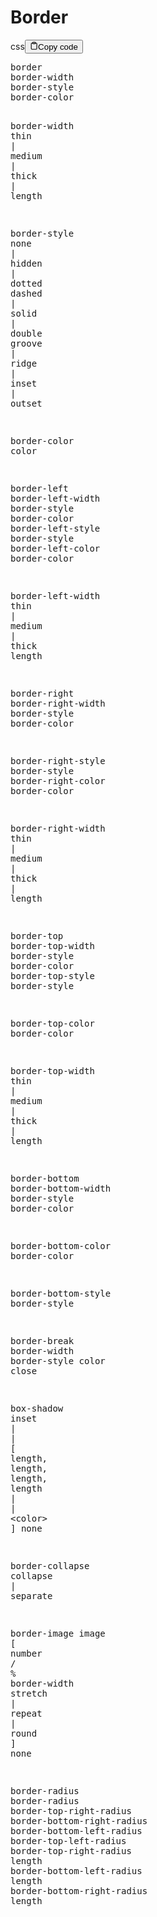 <h1>Border</h1>
<div class="code-element"><div class="lang-line"><text>css</text><button class="copy-button" id="code815adb4abb874e62ef95fb75039caf31b" onclick="copyCode(code815adb4abb874e62ef95fb75039caf31, code815adb4abb874e62ef95fb75039caf31b)"><svg stroke="currentColor" fill="none" stroke-width="2" viewBox="0 0 24 24" stroke-linecap="round" stroke-linejoin="round" class="h-4 w-4" height="1em" width="1em" xmlns="http://www.w3.org/2000/svg"><path d="M16 4h2a2 2 0 0 1 2 2v14a2 2 0 0 1-2 2H6a2 2 0 0 1-2-2V6a2 2 0 0 1 2-2h2"></path><rect x="8" y="2" width="8" height="4" rx="1" ry="1"></rect></svg><text>Copy code</text></button></div><div class="code" id="code815adb4abb874e62ef95fb75039caf31"><div class="highlight"><pre><span></span><span class="nt">border</span>
<span class="nt">border-width</span>
<span class="nt">border-style</span>
<span class="nt">border-color</span>

<span class="nt">border-width</span>
<span class="nt">thin</span><span class="w"> </span><span class="o">|</span><span class="w"> </span><span class="nt">medium</span><span class="w"> </span><span class="o">|</span><span class="w"> </span><span class="nt">thick</span><span class="w"> </span><span class="o">|</span><span class="w"> </span><span class="nt">length</span>

<span class="nt">border-style</span>
<span class="nt">none</span><span class="w"> </span><span class="o">|</span><span class="w"> </span><span class="nt">hidden</span><span class="w"> </span><span class="o">|</span><span class="w"> </span><span class="nt">dotted</span>
<span class="nt">dashed</span><span class="w"> </span><span class="o">|</span><span class="w"> </span><span class="nt">solid</span><span class="w"> </span><span class="o">|</span><span class="w"> </span><span class="nt">double</span>
<span class="nt">groove</span><span class="w"> </span><span class="o">|</span><span class="w"> </span><span class="nt">ridge</span><span class="w"> </span><span class="o">|</span><span class="w"> </span><span class="nt">inset</span><span class="w"> </span><span class="o">|</span><span class="w"> </span><span class="nt">outset</span>

<span class="nt">border-color</span>
<span class="nt">color</span>

<span class="nt">border-left</span>
<span class="nt">border-left-width</span>
<span class="nt">border-style</span>
<span class="nt">border-color</span>
<span class="nt">border-left-style</span>
<span class="nt">border-style</span>
<span class="nt">border-left-color</span>
<span class="nt">border-color</span>

<span class="nt">border-left-width</span>
<span class="nt">thin</span><span class="w"> </span><span class="o">|</span><span class="w"> </span><span class="nt">medium</span><span class="w"> </span><span class="o">|</span><span class="w"> </span><span class="nt">thick</span><span class="w"> </span><span class="nt">length</span>

<span class="nt">border-right</span>
<span class="nt">border-right-width</span>
<span class="nt">border-style</span>
<span class="nt">border-color</span>

<span class="nt">border-right-style</span>
<span class="nt">border-style</span>
<span class="nt">border-right-color</span>
<span class="nt">border-color</span>

<span class="nt">border-right-width</span>
<span class="nt">thin</span><span class="w"> </span><span class="o">|</span><span class="w"> </span><span class="nt">medium</span><span class="w"> </span><span class="o">|</span><span class="w"> </span><span class="nt">thick</span><span class="w"> </span><span class="o">|</span><span class="w"> </span><span class="nt">length</span>

<span class="nt">border-top</span>
<span class="nt">border-top-width</span>
<span class="nt">border-style</span>
<span class="nt">border-color</span>
<span class="nt">border-top-style</span>
<span class="nt">border-style</span>







<span class="nt">border-top-color</span>
<span class="nt">border-color</span>

<span class="nt">border-top-width</span>
<span class="nt">thin</span><span class="w"> </span><span class="o">|</span><span class="w"> </span><span class="nt">medium</span><span class="w"> </span><span class="o">|</span><span class="w"> </span><span class="nt">thick</span><span class="w"> </span><span class="o">|</span><span class="w"> </span><span class="nt">length</span>

<span class="nt">border-bottom</span>
<span class="nt">border-bottom-width</span>
<span class="nt">border-style</span>
<span class="nt">border-color</span>

<span class="nt">border-bottom-color</span>
<span class="nt">border-color</span>

<span class="nt">border-bottom-style</span>
<span class="nt">border-style</span>

<span class="nt">border-break</span>
<span class="nt">border-width</span>
<span class="nt">border-style</span>
<span class="nt">color</span>
<span class="nt">close</span>

<span class="nt">box-shadow</span>
<span class="nt">inset</span><span class="w"> </span><span class="o">|</span><span class="w"> </span><span class="o">|</span><span class="w"> </span><span class="o">[</span><span class="w"> </span><span class="nt">length</span><span class="o">,</span><span class="w"> </span><span class="nt">length</span><span class="o">,</span><span class="w"> </span><span class="nt">length</span><span class="o">,</span><span class="w"> </span><span class="nt">length</span><span class="w"> </span><span class="o">|</span><span class="w"> </span><span class="o">|</span><span class="w"> </span><span class="o">&lt;</span><span class="nt">color</span><span class="o">&gt;</span><span class="w"> </span><span class="o">]</span>
<span class="nt">none</span>

<span class="nt">border-collapse</span>
<span class="nt">collapse</span><span class="w"> </span><span class="o">|</span><span class="w"> </span><span class="nt">separate</span>

<span class="nt">border-image</span>
<span class="nt">image</span>
<span class="o">[</span><span class="w"> </span><span class="nt">number</span><span class="w"> </span><span class="o">/</span><span class="w"> </span><span class="o">%</span><span class="w"> </span><span class="nt">border-width</span><span class="w"> </span><span class="nt">stretch</span><span class="w"> </span><span class="o">|</span><span class="w"> </span><span class="nt">repeat</span><span class="w"> </span><span class="o">|</span><span class="w"> </span><span class="nt">round</span><span class="w"> </span><span class="o">]</span><span class="w"> </span><span class="nt">none</span>

<span class="nt">border-radius</span>
<span class="nt">border-radius</span>
<span class="nt">border-top-right-radius</span>
<span class="nt">border-bottom-right-radius</span>
<span class="nt">border-bottom-left-radius</span>
<span class="nt">border-top-left-radius</span>
<span class="nt">border-top-right-radius</span>
<span class="nt">length</span>
<span class="nt">border-bottom-left-radius</span>
<span class="nt">length</span>
<span class="nt">border-bottom-right-radius</span>
<span class="nt">length</span>
</pre></div></div></div>